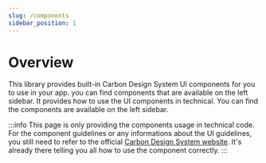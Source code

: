 ```yaml
---
slug: /components
sidebar_position: 1
---
```


# Overview

This library provides built-in Carbon Design System UI components for you to use in your app. you can find components that are available on the left sidebar. It provides how to use the UI components in technical. You can find the components are available on the left sidebar.

:::info
This page is only providing the components usage in technical code. For the component guidelines or any informations about the UI guidelines, you still need to refer to the official [Carbon Design System website](https://carbondesignsystem.com/components/overview/components). It's already there telling you all how to use the component correctly.
:::